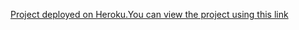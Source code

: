 [Project deployed on Heroku.You can view the project using this link](https://tranquil-lake-29222.herokuapp.com/)





